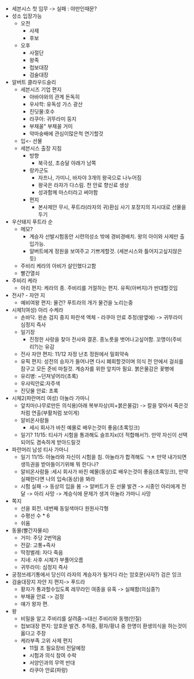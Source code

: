- 세븐시스 첫 임무 -> 실패 : 야만인때문?
- 성소 입장가능
	- 오전
		- 사제
		- 후보
	- 오후
		- 사절단
		- 왕족
		- 첩보대장
		- 검술대장
- 알버트 클라우드슬리
	- 세븐시즈 기업 편지
		- 아바야와의 관계 돈독히
		- 우샤학: 유독성 가스 광산
		- 진딧물:호수
		- 라쿠아: 귀뚜라미 둥지
		- 부채꼴" 부채꼴 거미 
		- 악마숭배에 관심이많은척 연기할것
	- 입<- 선물
	- 세븐시스 출장 지침
		- 방향
			- 북극성, 초승달 아래가 남쪽
		- 랑카군도
			- 자프나, 가미니, 바자야 3개의 왕국으로 나누어짐
			- 왕국은 라자가 다스림. 천 안료 향신료 생상
			- 성과함께 마스터라고 써야함
		- 편지
			- 본사제안 무시, 푸트라(라자의 귀)환심 사기 포장지의 지시대로 선물을 두기
- 우산돼지 푸트라 순
	- 메모?
		- 계승자 선발시험동안 시련의성소 밖에 경비경배치. 왕의 아이와 사제만 출입가능.
		- 알버트에게 정원을 보여주고 기쁘게할것. (세븐시스와 틀어지고싶지않은듯)
	- 주비리 케라의 아비가 살인했다고함
	- 빨간열쇠
- 주비리 케라
	- 아리 편지: 케라의 종. 주비리를 거절하는 편지. 유픽(아버지)가 반대할것임
- 전사? - 자얀 지
	- 예비여왕 편지: 물건? 푸트라의 개가 물건을 노리는중
- 시체1(여성) 아리 수케라
	- 손바닥. 왼손 검지 중지 파란색 액체 - 라쿠아 안료 추정(왕옆에) -> 귀뚜라미 심정지 즉사
	- 일기장
		- 진정한 사랑을 찾아 전사와 결혼. 종노릇을 벗어나고싶어함. 꼬맹이(주비리?)는 유감
	- 전사 자얀 편지: 11/12 자정 난초 정원에서 밀회약속
	- 유픽 편지: 성전의 승자가 들어나면 다시 폐회할것이며 의식 전 안에서 걸쇠를 잠구고 모든 준비 마칠것. 계승자를 위한 앞치마 필요. 붉은물감은 꽃병에
	- 유리병: ~던져넣어라(초록)
	- 우샤릭안료:자주색
	- 진딧물 안료: 초록
 - 시체2(파란머리 여성) 아눌라 가마니
	 - 앞치마(나무로만든 의식용)아래 복부자상(피+붉은물감) -> 칼을 맞아서 죽은것 처럼 연출(부활처럼 보이게)
	 - 알비온사람들
		 - 세시 회사가 바친 예물로 배우는것이 좋음(초록잉크)
	- 일기? 11/15: 티샤가 시험을 통과해도 슬프지x(더 적합해서?). 만약 자신이 선택되어도 겸속하게 받아드릴것
- 파란머리 남성 티사 가마니
	- 일기 11/15: 아눌라와 자신이 시험을 침. 아눌라가 합격해도 ㄱㅊ 만약 내가되면 생득권을 받아들이기위해 뭐 한다나?
	- 알비온사람들 :세시 회사가 바친 예물(동상)로 배우는것이 좋음(초록잉크), 만약실패한다면 나의 입속(동상)을 봐라
	- 시험 실패 -> 동상의 입을 봄 -> 알버트가 둔 선물 발견 -> 시종인 아리에게 전달 -> 아리 사망 -> 계승식에 문제가 생겨 아눌라 가마니 사망
- 쪽지
	- 선을 회전. 네번째 동일색마다 원원사각형
	- 수평선 수 * 6
	- 쉬움
- 동물(빨간자물쇠)
	- 거미: 주당 2번먹음
	- 전갈: 고통+즉사
	- 딱정벌레: 자다 죽음
	- 지네: 사후 시체가 부풀어오름
	- 귀뚜라미: 심정지 즉사
- 궁정쓰레기통에서 당신이 라자의 계승자가 될거다 라는 암호문(사자?) 검은 잉크
- 검술대장지 자얀 지 편지-> 푸드라 
	- 황자가 통과할수있도록 레무라인 여종을 유혹 -> 실패함(의심중?)
	- 부채꼴 안료 -> 검정
	- 얘가 왕자 편. 
- 왕
	- 비밀을 알고 주비리를 살려줌->대신 주비리와 동행(인질)
	- 첩보대장 편지: 암호문 발견. 추적중, 황자/황녀 중 한명이 환생의식을 하는것이 옳다고 주장
	- 케라부족 고위 사제 편지
		- 11월 초 필요장비 전달예정 
		- 시험과 의식 참여 수락
		- 서양인과의 무역 반대
		- 라쿠아 안료(파랑)